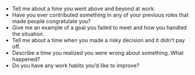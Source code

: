 - Tell me about a time you went above and beyond at work.
- Have you ever contributed something in any of your previous roles that made people congratulate you?
- Give me an example of a goal you failed to meet and how you handled the situation.
- Tell me about a time when you made a risky decision and it didn’t pay off.
- Describe a time you realized you were wrong about something. What happened?
- Do you have any work habits you’d like to improve?